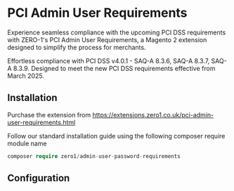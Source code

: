 # PCI Admin User Requirements

Experience seamless compliance with the upcoming PCI DSS requirements with ZERO-1's PCI Admin User Requirements, a Magento 2 extension designed to simplify the process for merchants.

Effortless compliance with PCI DSS v4.0.1 - SAQ-A 8.3.6, SAQ-A 8.3.7, SAQ-A 8.3.9. Designed to meet the new PCI DSS requirements effective from March 2025.

## Installation
Purchase the extension from https://extensions.zero1.co.uk/pci-admin-user-requirements.html


Follow our standard installation guide using the following composer require module name

```php
composer require zero1/admin-user-password-requirements
```


## Configuration
